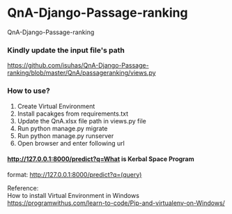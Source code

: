 # QnA-Django-Passage-ranking
QnA-Django-Passage-ranking

### Kindly update the input file's path<br />
https://github.com/isuhas/QnA-Django-Passage-ranking/blob/master/QnA/passageranking/views.py<br />

### How to use?<br />
1. Create Virtual Environment<br />
2. Install pacakges from requirements.txt<br />
3. Update the QnA.xlsx file path in views.py file<br />
4. Run python manage.py migrate <br />
5. Run python manage.py runserver <br />
6. Open browser and enter following url<br />
#### http://127.0.0.1:8000/predict?q=What is Kerbal Space Program<br />
format: http://127.0.0.1:8000/predict?q=(query)<br />




Reference:<br />
How to install Virtual Environment in Windows<br />
https://programwithus.com/learn-to-code/Pip-and-virtualenv-on-Windows/<br />

